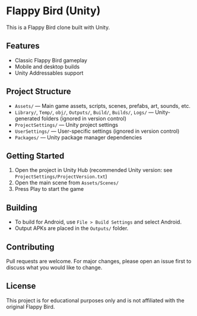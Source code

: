 # Flappy Bird (Unity)

This is a Flappy Bird clone built with Unity.

## Features

- Classic Flappy Bird gameplay
- Mobile and desktop builds
- Unity Addressables support

## Project Structure

- `Assets/` — Main game assets, scripts, scenes, prefabs, art, sounds, etc.
- `Library/`, `Temp/`, `obj/`, `Outputs/`, `Build/`, `Builds/`, `Logs/` — Unity-generated folders (ignored in version control)
- `ProjectSettings/` — Unity project settings
- `UserSettings/` — User-specific settings (ignored in version control)
- `Packages/` — Unity package manager dependencies

## Getting Started

1. Open the project in Unity Hub (recommended Unity version: see `ProjectSettings/ProjectVersion.txt`)
2. Open the main scene from `Assets/Scenes/`
3. Press Play to start the game

## Building

- To build for Android, use `File > Build Settings` and select Android.
- Output APKs are placed in the `Outputs/` folder.

## Contributing

Pull requests are welcome. For major changes, please open an issue first to discuss what you would like to change.

## License

This project is for educational purposes only and is not affiliated with the original Flappy Bird.

